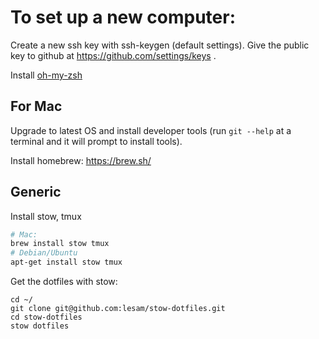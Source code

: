 # To set up a new computer:

Create a new ssh key with ssh-keygen (default settings). Give the public key to github at https://github.com/settings/keys .

Install [oh-my-zsh](https://github.com/ohmyzsh/ohmyzsh)

## For Mac

Upgrade to latest OS and install developer tools (run `git --help` at a terminal and it will prompt to install tools).

Install homebrew: https://brew.sh/

## Generic

Install stow, tmux

```bash
# Mac:
brew install stow tmux
# Debian/Ubuntu
apt-get install stow tmux
```
Get the dotfiles with stow:

```
cd ~/
git clone git@github.com:lesam/stow-dotfiles.git
cd stow-dotfiles
stow dotfiles
```
